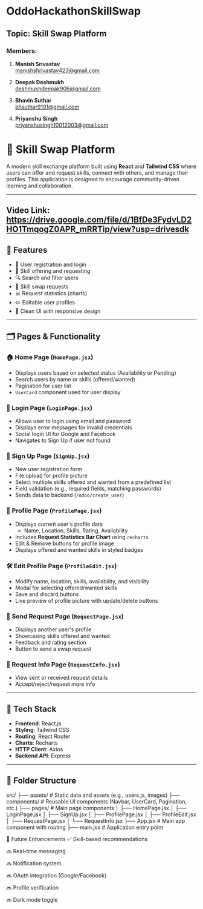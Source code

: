 # OddoHackathonSkillSwap

## Topic: Skill Swap Platform

### Members:

1. **Manish Srivastav**  
    manishshrivastav423@gmail.com

2. **Deepak Deshmukh**  
    deshmukhdeepak906@gmail.com

3. **Bhavin Suthar**  
    bhsuthar9191@gmail.com

4. **Priyanshu Singh**  
    priyanshusingh10012003@gmail.com

# 🔄 Skill Swap Platform

A modern skill exchange platform built using **React** and **Tailwind CSS** where users can offer and request skills, connect with others, and manage their profiles. This application is designed to encourage community-driven learning and collaboration.

---

## Video Link: https://drive.google.com/file/d/1BfDe3FydvLD2HO1TmqogZ0APR_mRRTip/view?usp=drivesdk

## 🚀 Features

- 👤 User registration and login
- 🎯 Skill offering and requesting
- 🔍 Search and filter users
- 📨 Skill swap requests
- 📊 Request statistics (charts)
- ✏️ Editable user profiles
- 🧠 Clean UI with responsive design

---

## 🗂️ Pages & Functionality

### 🏠 Home Page (`HomePage.jsx`)
- Displays users based on selected status (Availability or Pending)
- Search users by name or skills (offered/wanted)
- Pagination for user list
- `UserCard` component used for user display

### 🔐 Login Page (`LoginPage.jsx`)
- Allows user to login using email and password
- Displays error messages for invalid credentials
- Social login UI for Google and Facebook
- Navigates to Sign Up if user not found

### 📝 Sign Up Page (`SignUp.jsx`)
- New user registration form
- File upload for profile picture
- Select multiple skills offered and wanted from a predefined list
- Field validation (e.g., required fields, matching passwords)
- Sends data to backend (`/odoo/create_user`)

### 👤 Profile Page (`ProfilePage.jsx`)
- Displays current user's profile data
  - Name, Location, Skills, Rating, Availability
- Includes **Request Statistics Bar Chart** using `recharts`
- Edit & Remove buttons for profile image
- Displays offered and wanted skills in styled badges

### 🛠️ Edit Profile Page (`ProfileEdit.jsx`)
- Modify name, location, skills, availability, and visibility
- Modal for selecting offered/wanted skills
- Save and discard buttons
- Live preview of profile picture with update/delete buttons

### 📩 Send Request Page (`RequestPage.jsx`)
- Displays another user's profile
- Showcasing skills offered and wanted
- Feedback and rating section
- Button to send a swap request

### 📃 Request Info Page (`RequestInfo.jsx`)
- View sent or received request details
- Accept/reject/request more info

---

## 🧰 Tech Stack

- **Frontend**: React.js
- **Styling**: Tailwind CSS
- **Routing**: React Router
- **Charts**: Recharts
- **HTTP Client**: Axios
- **Backend API**: Express

---

## 📂 Folder Structure

src/
├── assets/ # Static data and assets (e.g., users.js, images)
├── components/ # Reusable UI components (Navbar, UserCard, Pagination, etc.)
├── pages/ # Main page components
│ ├── HomePage.jsx
│ ├── LoginPage.jsx
│ ├── SignUp.jsx
│ ├── ProfilePage.jsx
│ ├── ProfileEdit.jsx
│ ├── RequestPage.jsx
│ └── RequestInfo.jsx
├── App.jsx # Main app component with routing
├── main.jsx # Application entry point

🎯 Future Enhancements
✅ Skill-based recommendations

🔜 Real-time messaging

🔜 Notification system

🔜 OAuth integration (Google/Facebook)

🔜 Profile verification

🔜 Dark mode toggle



